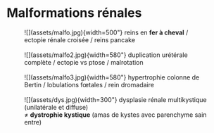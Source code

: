 # Malformations rénales

<figure markdown="span">
    ![](assets/malfo.jpg){width=500"}
    reins en <b>fer à cheval</b> / ectopie rénale croisée / reins pancake
    </br></br>
    ![](assets/malfo2.jpg){width=580"}
    duplication urétérale complète / ectopie vs ptose / malrotation
    </br></br>
    ![](assets/malfo3.jpg){width=580"}
    hypertrophie colonne de Bertin / lobulations fœtales / rein dromadaire
    </br></br>
    ![](assets/dys.jpg){width=300"}
    dysplasie rénale multikystique (unilatérale et diffuse)
    </br>≠ <b>dystrophie kystique</b> (amas de kystes avec parenchyme sain entre)
</figure>
